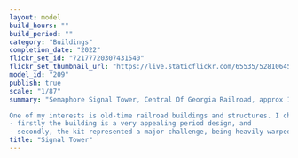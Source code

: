 ```yaml
---
layout: model
build_hours: ""
build_period: ""
category: "Buildings"
completion_date: "2022"
flickr_set_id: "72177720307431540"
flickr_set_thumbnail_url: "https://live.staticflickr.com/65535/52810645637_0028f0d501_m.jpg"
model_id: "209"
publish: true
scale: "1/87"
summary: "Semaphore Signal Tower, Central Of Georgia Railroad, approx 1900, HO (1/87) scale [Built 2022]

One of my interests is old-time railroad buildings and structures. I chose to build this particular kit for two reasons;
- firstly the building is a very appealing period design, and
- secondly, the kit represented a major challenge, being heavily warped."
title: "Signal Tower"
---
```



